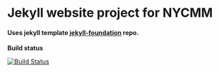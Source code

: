 # Jekyll website project for NYCMM

#### Uses jekyll template [jekyll-foundation](https://github.com/matt-hires/jekyll-foundation) repo.

**Build status** 

[![Build Status](https://travis-ci.com/matt-hires/jekyll-foundation.svg)](https://travis-ci.com/matt-hires/jekyll-foundation)

